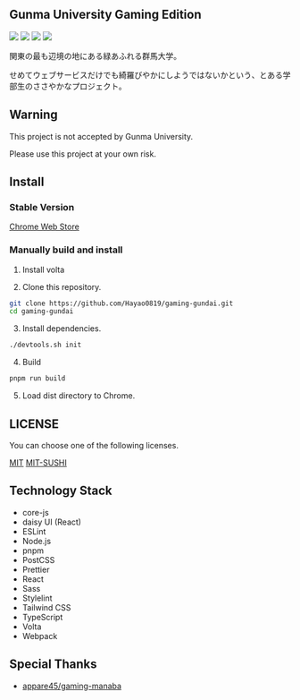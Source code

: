## Gunma University Gaming Edition

![](https://img.shields.io/github/actions/workflow/status/GunmaRamens/gaming-gundai/check.yml?style=flat-square)
![](https://img.shields.io/github/release-date-pre/GunmaRamens/gaming-gundai?style=flat-square)
![](https://img.shields.io/github/license/GunmaRamens/gaming-gundai?style=flat-square)
![](https://img.shields.io/chrome-web-store/v/fifbnlkbedonackjjbegkjmekchdcfhk?style=flat-square)


関東の最も辺境の地にある緑あふれる群馬大学。

せめてウェブサービスだけでも綺羅びやかにしようではないかという、とある学部生のささやかなプロジェクト。

## Warning

This project is not accepted by Gunma University.

Please use this project at your own risk.

## Install

### Stable Version

[Chrome Web Store](https://chromewebstore.google.com/detail/gaming-gunma-university/fifbnlkbedonackjjbegkjmekchdcfhk?hl=ja)

### Manually build and install

1. Install volta

2. Clone this repository.

```bash
git clone https://github.com/Hayao0819/gaming-gundai.git
cd gaming-gundai
```

3. Install dependencies.

```bash
./devtools.sh init
```

4. Build

```bash
pnpm run build
```

5. Load dist directory to Chrome.

## LICENSE

You can choose one of the following licenses.

[MIT](./LICENSE.txt)
[MIT-SUSHI](./SUSHI.md)

## Technology Stack

- core-js
- daisy UI (React)
- ESLint
- Node.js
- pnpm
- PostCSS
- Prettier
- React
- Sass
- Stylelint
- Tailwind CSS
- TypeScript
- Volta
- Webpack


## Special Thanks

- [appare45/gaming-manaba](https://github.com/appare45/gaming-manaba)

